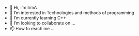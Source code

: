 - 👋 Hi, I’m IrmA
- 👀 I’m interested in Technologies and methods of programming
- 🌱 I’m currently learning C++
- 💞️ I’m looking to collaborate on ...
- 📫 How to reach me ...

<!---
IrmA-ErroR/IrmA-ErroR is a ✨ special ✨ repository because its `README.md` (this file) appears on your GitHub profile.
You can click the Preview link to take a look at your changes.
--->
